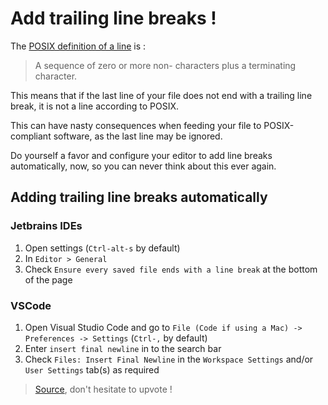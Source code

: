 # Add trailing line breaks !

The [POSIX definition of a line](https://pubs.opengroup.org/onlinepubs/9699919799/basedefs/V1_chap03.html#tag_03_206) is :

> A sequence of zero or more non- <newline> characters plus a terminating <newline> character.

This means that if the last line of your file does not end with a trailing line break, it is not a line according to POSIX.

This can have nasty consequences when feeding your file to POSIX-compliant software, as the last line may be ignored.

Do yourself a favor and configure your editor to add line breaks automatically, now, so you can never think about this ever again.

## Adding trailing line breaks automatically

### Jetbrains IDEs

1. Open settings (`Ctrl-alt-s` by default)
2. In `Editor > General`
3. Check `Ensure every saved file ends with a line break` at the bottom of the page

### VSCode

1. Open Visual Studio Code and go to `File (Code if using a Mac) -> Preferences -> Settings` (`Ctrl-,` by default)
2. Enter `insert final newline` in to the search bar
3. Check `Files: Insert Final Newline` in the `Workspace Settings` and/or `User Settings` tab(s) as required

> [Source](https://stackoverflow.com/a/44704969), don't hesitate to upvote !
